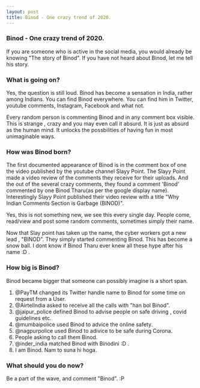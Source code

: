 ```yaml
---
layout: post
title: Binod - One crazy trend of 2020.
---
```


### Binod - One crazy trend of 2020.

If you are someone who is active in the social media, you would already be knowing "The story of Binod".
If you have not heard about Binod, let me tell his story.

### What is going on?
Yes, the question is still loud. Binod has become a sensation in India, rather among Indians. You can find Binod everywhere. You can find him in Twitter, youtube comments, Instagram, Facebook and what not. 

Every random person is commenting Binod and in any comment box visible. This is strange , crazy and you may even call it absurd. It is just as absurd as the human mind. It unlocks the possbilities of having fun in most unimaginable ways.

### How was Binod born?
The first documented appearance of Binod is in the comment box of one the video published by the youtube channel Slayy Point.
The Slayy Point made a video review of the comments they receive for their uploads. And the out of the several crazy comments, they found a comment 'Binod' commented by one Binod Tharu(as per the google display name).
Interestingly Slayy Point published their video review with a title "Why Indian Comments Section is Garbage (BINOD)".

Yes, this is not something new, we see this every single day. People come, read/view and post some random comments, sometimes simply their name.

Now that Slay point has taken up the name, the cyber workers got a new lead , "BINOD".
They simply started commenting Binod. This has become a snow ball. I dont know if Binod Tharu ever knew all these hype after his name :D .

### How big is Binod?

Binod became bigger that someone can possibly imagine is a short span.
1. @PayTM changed its Twitter handle name  to Binod for some time on request from a User.
2. @AirtelIndia asked to receive all the calls with "han bol Binod".
3. @jaipur_police defined Binod to advise people on safe driving , covid guidelines etc.
4. @mumbaipolice used Binod to 	advice the online safety.
5. @nagpurpolice used Binod to adivice to be safe during Corona.
6. People asking to call them Binod.
7. @inder_india matched Binod with Binodini :D .
8. I am Binod. Nam to suna hi hoga.

### What should you do now?
Be a part of the wave, and comment "Binod". :P 



